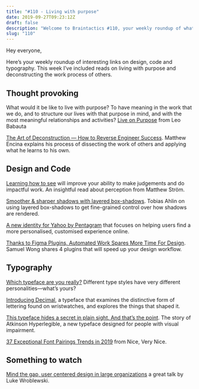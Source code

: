 ```yaml
---
title: "#110 - Living with purpose"
date: 2019-09-27T09:23:12Z
draft: false
description: "Welcome to Braintactics #110, your weekly roundup of what’s happening in design, code and typography."
slug: "110"
---
```


Hey everyone,

Here’s your weekly roundup of interesting links on design, code and typography. This week I’ve included reads on living with purpose and deconstructing the work process of others.

## Thought provoking

What would it be like to live with purpose? To have meaning in the work that we do, and to structure our lives with that purpose in mind, and with the most meaningful relationships and activities? [Live on Purpose](https://zenhabits.net/on-purpose/) from Leo Babauta

[The Art of Deconstruction — How to Reverse Engineer Success](https://medium.com/thefuturishere/the-art-of-deconstruction-563591bd2bcc). Matthew Encina explains his process of dissecting the work of others and applying what he learns to his own.

## Design and Code

[Learning how to see](https://matthewstrom.com/writing/learning-how-to-see/) will improve your ability to make judgements and do impactful work. An insightful read about perception from Matthew Ström.

[Smoother & sharper shadows with layered box-shadows](https://tobiasahlin.com/blog/layered-smooth-box-shadows/). Tobias Ahlin on using layered box-shadows to get fine-grained control over how shadows are rendered.

[A new identity for Yahoo by Pentagram](https://www.pentagram.com/work/yahoo/story) that focuses on helping users find a more personalised, customised experience online.

[Thanks to Figma Plugins, Automated Work Spares More Time For Design](https://desktopofsamuel.com/thanks-to-figma-plugins-automated-work-spares-more-time-for-design). Samuel Wong shares 4 plugins that will speed up your design workflow.

## Typography

[Which typeface are you really?](https://eyeondesign.aiga.org/which-typeface-are-you-really/) Different type styles have very different personalities—what’s yours?

[Introducing Decimal](https://www.typography.com/blog/introducing-decimal), a typeface that examines the distinctive form of lettering found on wristwatches, and explores the things that shaped it.

[This typeface hides a secret in plain sight. And that’s the point](https://www.fastcompany.com/90395836/this-typeface-hides-a-secret-in-plain-sight-and-thats-the-point). The story of Atkinson Hyperlegible, a new typeface designed for people with visual impairment.

[37 Exceptional Font Pairings Trends in 2019](https://niceverynice.com/blog/font-pairings/) from Nice, Very Nice.

## Something to watch

[Mind the gap, user centered design in large organizations](https://youtu.be/mAiNdU1go1A) a great talk by Luke Wroblewski.
